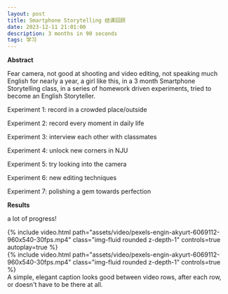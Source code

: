 ```yaml
---
layout: post
title: Smartphone Storytelling 结课回顾
date: 2023-12-11 21:01:00
description: 3 months in 90 seconds
tags: 学习
---
```

**Abstract**

Fear camera, not good at shooting and video editing, not speaking much English for nearly a year, a girl like this, in a 3 month Smartphone Storytelling class, in a series of homework driven experiments, tried to become an English Storyteller.

Experiment 1: record in a crowded place/outside

Experiment 2: record every moment in daily life

Experiment 3: interview each other with classmates

Experiment 4: unlock new corners in NJU

Experiment 5: try looking into the camera

Experiment 6: new editing techniques

Experiment 7: polishing a gem towards perfection

**Results**

a lot of progress!

<div class="row mt-3">
    <div class="col-sm mt-3 mt-md-0">
        {% include video.html path="assets/video/pexels-engin-akyurt-6069112-960x540-30fps.mp4" class="img-fluid rounded z-depth-1" controls=true autoplay=true %}
    </div>
    <div class="col-sm mt-3 mt-md-0">
        {% include video.html path="assets/video/pexels-engin-akyurt-6069112-960x540-30fps.mp4" class="img-fluid rounded z-depth-1" controls=true %}
    </div>
</div>
<div class="caption">
    A simple, elegant caption looks good between video rows, after each row, or doesn't have to be there at all.
</div>
